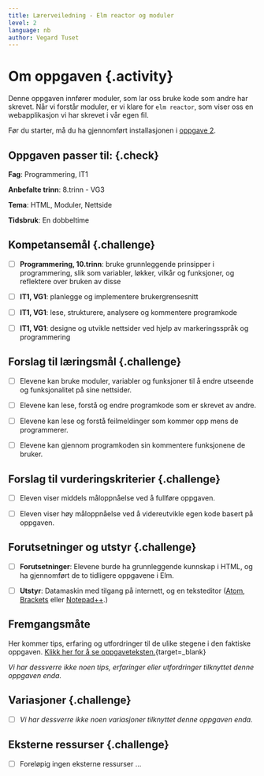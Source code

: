 ```yaml
---
title: Lærerveiledning - Elm reactor og moduler
level: 2
language: nb
author: Vegard Tuset
---
```


# Om oppgaven {.activity}

Denne oppgaven innfører moduler, som lar oss bruke kode som andre har skrevet.
Når vi forstår moduler, er vi klare for `elm reactor`, som viser oss en
webapplikasjon vi har skrevet i vår egen fil.

Før du starter, må du ha gjennomført installasjonen i [oppgave
2](../02_funksjoner_elm_repl/02_funksjoner_elm_repl.html).

## Oppgaven passer til: {.check}

 __Fag__: Programmering, IT1

__Anbefalte trinn__: 8.trinn - VG3

__Tema__: HTML, Moduler, Nettside

__Tidsbruk__: En dobbeltime

## Kompetansemål {.challenge}

- [ ] __Programmering, 10.trinn__: bruke grunnleggende prinsipper i
      programmering, slik som variabler, løkker, vilkår og funksjoner, og
      reflektere over bruken av disse

- [ ] __IT1, VG1__: planlegge og implementere brukergrensesnitt

- [ ] __IT1, VG1__: lese, strukturere, analysere og kommentere programkode

- [ ] __IT1, VG1__: designe og utvikle nettsider ved hjelp av markeringsspråk og
      programmering

## Forslag til læringsmål {.challenge}

- [ ] Elevene kan bruke moduler, variabler og funksjoner til å endre utseende og
      funksjonalitet på sine nettsider.

- [ ] Elevene kan lese, forstå og endre programkode som er skrevet av andre.

- [ ] Elevene kan lese og forstå feilmeldinger som kommer opp mens de
      programmerer.

- [ ] Elevene kan gjennom programkoden sin kommentere funksjonene de bruker.

## Forslag til vurderingskriterier {.challenge}

- [ ] Eleven viser middels måloppnåelse ved å fullføre oppgaven.

- [ ] Eleven viser høy måloppnåelse ved å videreutvikle egen kode basert på
      oppgaven.

## Forutsetninger og utstyr {.challenge}

- [ ] __Forutsetninger__: Elevene burde ha grunnleggende kunnskap i HTML, og ha
      gjennomført de to tidligere oppgavene i Elm.

- [ ] __Utstyr__: Datamaskin med tilgang på internett, og en teksteditor
      ([Atom](http://atom.io), [Brackets](http://brackets.io/) eller
      [Notepad++](https://notepad-plus-plus.org/).)

## Fremgangsmåte

Her kommer tips, erfaring og utfordringer til de ulike stegene i den faktiske
oppgaven.
[Klikk her for å se oppgaveteksten.](../03_moduler_elm_reactor/03_moduler_elm_reactor.html){target=_blank}

_Vi har dessverre ikke noen tips, erfaringer eller utfordringer tilknyttet denne
oppgaven enda._

## Variasjoner {.challenge}

- [ ]  _Vi har dessverre ikke noen variasjoner tilknyttet denne oppgaven enda._

## Eksterne ressurser {.challenge}

- [ ] Foreløpig ingen eksterne ressurser ...
